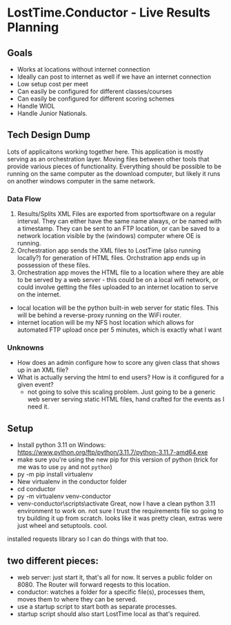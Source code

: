 # LostTime.Conductor - Live Results Planning

## Goals
- Works at locations without internet connection
- Ideally can post to internet as well if we have an internet connection
- Low setup cost per meet
- Can easily be configured for different classes/courses
- Can easily be configured for different scoring schemes
- Handle WIOL
- Handle Junior Nationals.

## Tech Design Dump
Lots of applicaitons working together here. This application is mostly serving as an orchestration layer. Moving files between other tools that provide various pieces of functionality.
Everything should be possible to be running on the same computer as the download computer, but likely it runs on another windows computer in the same network. 

### Data Flow
1. Results/Splits XML Files are exported from sportsoftware on a regular interval. They can either have the same name always, or be named with a timestamp. They can be sent to an FTP location, or can be saved to a network location visible by the (windows) computer where OE is running.
2. Orchestration app sends the XML files to LostTime (also running locally?) for generation of HTML files. Orchstration app ends up in possession of these files.
3. Orchestration app moves the HTML file to a location where they are able to be served by a web server - this could be on a local wifi network, or could involve getting the files uploaded to an internet location to serve on the internet.
  - local location will be the python built-in web server for static files. This will be behind a reverse-proxy running on the WiFi router.
  - internet location will be my NFS host location which allows for automated FTP upload once per 5 minutes, which is exactly what I want

### Unknowns
- How does an admin configure how to score any given class that shows up in an XML file?
- What is actually serving the html to end users? How is it configured for a given event?
  - not going to solve this scaling problem. Just going to be a generic web server serving static HTML files, hand crafted for the events as I need it.

## Setup
- Install python 3.11 on Windows: https://www.python.org/ftp/python/3.11.7/python-3.11.7-amd64.exe
- make sure you're using the new pip for this version of python (trick for me was to use `py` and not `python`)
- py -m pip install virtualenv
- New virtualenv in the conductor folder
- cd conductor
- py -m virtualenv venv-conductor
- venv-conductor\scripts\activate
Great, now I have a clean python 3.11 environment to work on.
not sure I trust the requirements file so going to try building it up from scratch.
looks like it was pretty clean, extras were just wheel and setuptools. cool.

installed requests library so I can do things with that too.

## two different pieces:
- web server: just start it, that's all for now. It serves a public folder on 8080. The Router will forward reqests to this location.
- conductor: watches a folder for a specific file(s), processes them, moves them to where they can be served.
- use a startup script to start both as separate processes.
- startup script should also start LostTime local as that's required.
